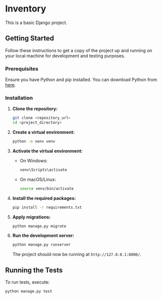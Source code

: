 # Inventory

This is a basic Django project.

## Getting Started

Follow these instructions to get a copy of the project up and running on your local machine for development and testing purposes.

### Prerequisites

Ensure you have Python and pip installed. You can download Python from [here](https://www.python.org/downloads/).

### Installation

1. **Clone the repository:**

    ```bash
    git clone <repository_url>
    cd <project_directory>
    ```

2. **Create a virtual environment:**

    ```bash
    python -m venv venv
    ```

3. **Activate the virtual environment:**

    - On Windows:

        ```bash
        venv\Scripts\activate
        ```

    - On macOS/Linux:

        ```bash
        source venv/bin/activate
        ```

4. **Install the required packages:**

    ```bash
    pip install -r requirements.txt
    ```

5. **Apply migrations:**

    ```bash
    python manage.py migrate
    ```

6. **Run the development server:**

    ```bash
    python manage.py runserver
    ```

    The project should now be running at `http://127.0.0.1:8000/`.

## Running the Tests

To run tests, execute:

```bash
python manage.py test
